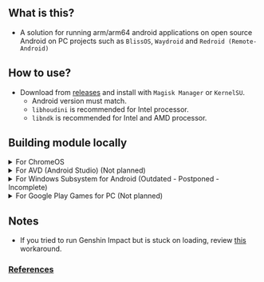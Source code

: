 ## What is this?
- A solution for running arm/arm64 android applications on open source Android on PC projects such as `BlissOS`, `Waydroid` and `Redroid (Remote-Android)`

## How to use?
- Download from [releases](https://github.com/ilhan-athn7/android_proprietary_native_bridge/releases) and install with `Magisk Manager` or `KernelSU`.
  - Android version must match.
  - `libhoudini` is recommended for Intel processor.
  - `libndk` is recommended for Intel and AMD processor.
 
## Building module locally 
<details>
  <summary>For ChromeOS</summary>

- Retrieve recoveries from [chromiumdash](https://chromiumdash.appspot.com/serving-builds) or [cros.tech](https://cros.tech/) website.
- `zork`, `guybrush` or `skyrim` is recommended for AMD processors.
- `brya` is recommended for recent generation Intel processors.
- Use [cros_nb_extract.sh](https://github.com/ilhan-athn7/android_proprietary_native_bridge/blob/main/Scripts/cros_nb_extract.sh) script to build the module.
</details>


<details>
  <summary>For AVD (Android Studio) (Not planned)</summary>

- Similar Projects:
 - [sickcodes/Droid-NDK-Extractor](https://github.com/sickcodes/Droid-NDK-Extractor)
 - [RawPikachu/libndk_translation_Module](https://github.com/RawPikachu/libndk_translation_Module)
</details>


<details>
  <summary>For Windows Subsystem for Android (Outdated - Postponed - Incomplete)</summary>

- Go to [store.rg-adguard](https://store.rg-adguard.net/) website.
- Chose ProductID, paste `9P3395VX91NR` to the textbox and hit the button.
- Download `.msixbundle` from the bottom of results table.
- Use [wsa_nb_extract.sh](https://github.com/ilhan-athn7/android_proprietary_native_bridge/blob/main/Scripts/wsa_nb_extract.sh) script to build the module.
- Similar Projects:
 - [natsumerinchan/libhoudini-package](https://github.com/natsumerinchan/libhoudini-package)
</details>


<details>
  <summary>For Google Play Games for PC (Not planned)</summary>
</details>

## Notes
- If you tried to run Genshin Impact but is stuck on loading, review [this](https://github.com/ilhan-athn7/android_proprietary_native_bridge/blob/main/GI_affinity_workaround) workaround.

### [References](https://github.com/ilhan-athn7/android_proprietary_native_bridge/blob/main/REFERENCES.md)
